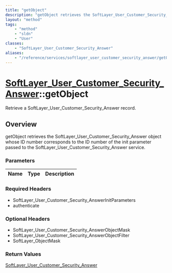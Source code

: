 ```yaml
---
title: "getObject"
description: "getObject retrieves the SoftLayer_User_Customer_Security_Answer object whose ID number corresponds to the ID number of t... "
layout: "method"
tags:
    - "method"
    - "sldn"
    - "User"
classes:
    - "SoftLayer_User_Customer_Security_Answer"
aliases:
    - "/reference/services/softlayer_user_customer_security_answer/getObject"
---
```

# [SoftLayer_User_Customer_Security_Answer](/reference/services/SoftLayer_User_Customer_Security_Answer)::getObject

Retrieve a SoftLayer_User_Customer_Security_Answer record.


## Overview 
getObject retrieves the SoftLayer_User_Customer_Security_Answer object whose ID number corresponds to the ID number of the init parameter passed to the SoftLayer_User_Customer_Security_Answer service. 

### Parameters 
|Name | Type | Description |
| --- | --- | --- |


### Required Headers
* SoftLayer_User_Customer_Security_AnswerInitParameters
* authenticate

### Optional Headers
* SoftLayer_User_Customer_Security_AnswerObjectMask
* SoftLayer_User_Customer_Security_AnswerObjectFilter
* SoftLayer_ObjectMask

### Return Values
<a href='/reference/datatypes/SoftLayer_User_Customer_Security_Answer'>SoftLayer_User_Customer_Security_Answer </a>

